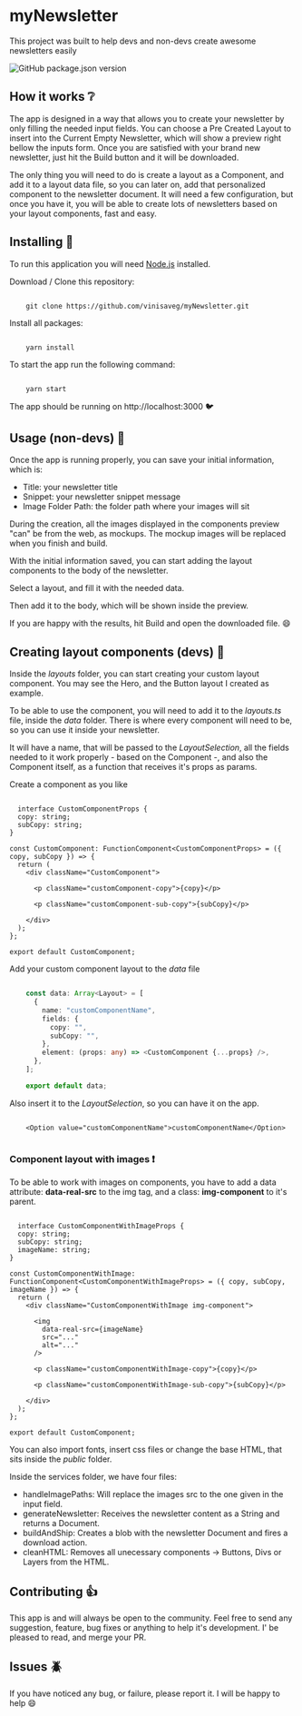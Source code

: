 # myNewsletter

This project was built to help devs and non-devs create awesome newsletters easily
 
![GitHub package.json version](https://img.shields.io/github/package-json/v/vinisaveg/myNewsletter?color=%23f5476a)

## How it works :grey_question:

The app is designed in a way that allows you to create your newsletter by only filling the needed input fields. You can choose a Pre Created Layout to insert into the Current Empty Newsletter, which will show a preview right bellow the inputs form. Once you are satisfied with your brand new newsletter, just hit the Build button and it will be downloaded. 

The only thing you will need to do is create a layout as a Component, and add it to a layout data file, so you can later on, add that personalized component to the newsletter document. It will need a few configuration, but once you have it, you will be able to create lots of newsletters based on your layout components, fast and easy.


## Installing :construction:

To run this application you will need [Node.js](https://nodejs.org/en/) installed.

Download / Clone this repository:

```

    git clone https://github.com/vinisaveg/myNewsletter.git

```

Install all packages:

```

    yarn install 

```

To start the app run the following command:

```

    yarn start 

```

The app should be running on http://localhost:3000 :bird:

## Usage (non-devs) :notebook:

Once the app is running properly, you can save your initial information, which is:

- Title: your newsletter title
- Snippet: your newsletter snippet message
- Image Folder Path: the folder path where your images will sit

During the creation, all the images displayed in the components preview "can" be from the web, as mockups. The mockup images will be replaced when you finish and build.

With the initial information saved, you can start adding the layout components to the body of the newsletter.

Select a layout, and fill it with the needed data.

Then add it to the body, which will be shown inside the preview.

If you are happy with the results, hit Build and open the downloaded file. :smile:

## Creating layout components (devs) :wrench:

Inside the _layouts_ folder, you can start creating your custom layout component. You may see the Hero, and the Button layout I created as example.

To be able to use the component, you will need to add it to the _layouts.ts_ file, inside the _data_ folder. There is where every component will need to be, so you can use it inside your newsletter.

It will have a name, that will be passed to the _LayoutSelection_, all the fields needed to it work properly - based on the Component -, and also the Component itself, as a function that receives it's props as params.

Create a component as you like

```TSX

  interface CustomComponentProps {
  copy: string;
  subCopy: string;
}

const CustomComponent: FunctionComponent<CustomComponentProps> = ({ copy, subCopy }) => {
  return (
    <div className="CustomComponent">
     
      <p className="customComponent-copy">{copy}</p>

      <p className="customComponent-sub-copy">{subCopy}</p>
      
    </div>
  );
};

export default CustomComponent;

```

Add your custom component layout to the _data_ file

```Typescript

    const data: Array<Layout> = [
      {
        name: "customComponentName",
        fields: {
          copy: "",
          subCopy: "",
        },
        element: (props: any) => <CustomComponent {...props} />,
      },
    ];

    export default data;

```

Also insert it to the _LayoutSelection_, so you can have it on the app.

```TSX

    <Option value="customComponentName">customComponentName</Option>


```

### Component layout with images :exclamation:

To be able to work with images on components, you have to add a data attribute: **data-real-src** to the img tag, and a class: **img-component** to it's parent. 

```TSX

  interface CustomComponentWithImageProps {
  copy: string;
  subCopy: string;
  imageName: string;
}

const CustomComponentWithImage: FunctionComponent<CustomComponentWithImageProps> = ({ copy, subCopy, imageName }) => {
  return (
    <div className="CustomComponentWithImage img-component">

      <img
        data-real-src={imageName}
        src="..."
        alt="..."
      />
     
      <p className="customComponentWithImage-copy">{copy}</p>

      <p className="customComponentWithImage-sub-copy">{subCopy}</p>
      
    </div>
  );
};

export default CustomComponent;

```

You can also import fonts, insert css files or change the base HTML, that sits inside the _public_ folder.

Inside the services folder, we have four files:

- handleImagePaths: Will replace the images src to the one given in the input field.
- generateNewsletter: Receives the newsletter content as a String and returns a Document.
- buildAndShip: Creates a blob with the newsletter Document and fires a download action.
- cleanHTML: Removes all unecessary components -> Buttons, Divs or Layers from the HTML.

## Contributing :+1:

This app is and will always be open to the community. Feel free to send any suggestion, feature, bug fixes or anything to help it's development. I' be pleased to read, and merge your PR.

## Issues :beetle:

If you have noticed any bug, or failure, please report it. I will be happy to help :smile:
